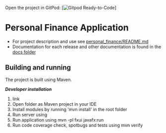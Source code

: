 Open the project in GitPod: [![Gitpod Ready-to-Code](https://gitpod.stud.ntnu.no/#https://gitlab.stud.idi.ntnu.no/it1901/groups-2022/gr2253/gr2253/-/tree/master/)]

# Personal Finance Application

 * For project description and use see [personal_finance/README.md](personal_finance/README.md)
 * Documentation for each release and other documentation is found in the [docs folder](docs/README.md)


 ## Building and running

 The project is built using Maven. 

 ***Developer installation***
 1. link 
 2. Open folder as Maven project in your IDE
 3. Install modules by running 'mvn install' in the root folder
 4. Run server using 
 5. Run application using mvn -pl fxui javafx:run
 6. Run code coverage check, spotbugs and tests using mvn verify




